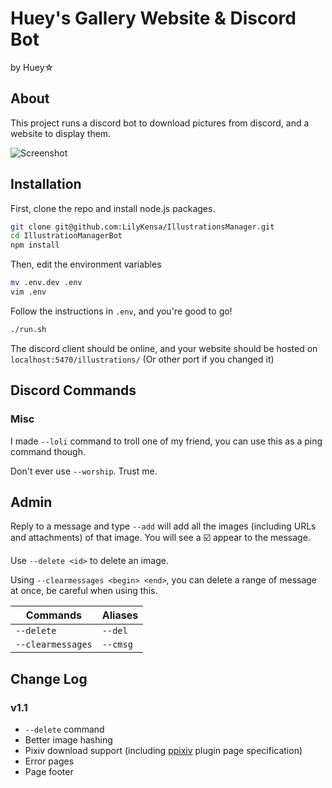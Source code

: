 # Huey's Gallery Website & Discord Bot

by Huey☆

## About

This project runs a discord bot to download pictures from discord, and a website to display them.

![Screenshot](screenshot.png)

## Installation

First, clone the repo and install node.js packages.

```sh
git clone git@github.com:LilyKensa/IllustrationsManager.git
cd IllustrationManagerBot
npm install
```

Then, edit the environment variables

```sh
mv .env.dev .env
vim .env
```

Follow the instructions in `.env`, and you're good to go!

```sh
./run.sh
```

The discord client should be online, and your website should be hosted on `localhost:5470/illustrations/` (Or other port if you changed it)

## Discord Commands

### Misc

I made `--loli` command to troll one of my friend, you can use this as a ping command though.

Don't ever use `--worship`. Trust me.

## Admin

Reply to a message and type `--add` will add all the images (including URLs and attachments) of that image. You will see a ☑️ appear to the message.

Use `--delete <id>` to delete an image.

Using `--clearmessages <begin> <end>`, you can delete a range of message at once, be careful when using this.

|Commands|Aliases|
|-|-|
|`--delete`|`--del`|
|`--clearmessages`|`--cmsg`|

## Change Log

### v1.1

- `--delete` command
- Better image hashing
- Pixiv download support (including [ppixiv](https://github.com/ppixiv/ppixiv/) plugin page specification)
- Error pages
- Page footer
